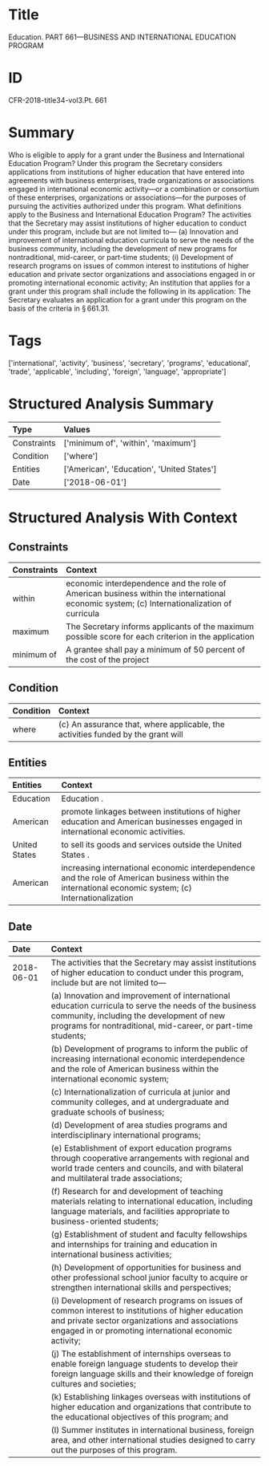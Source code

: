 # Title

 Education. PART 661—BUSINESS AND INTERNATIONAL EDUCATION PROGRAM


# ID

 CFR-2018-title34-vol3.Pt. 661


# Summary

Who is eligible to apply for a grant under the Business and International Education Program?
Under this program the Secretary considers applications from institutions of higher education that have entered into agreements with business enterprises, trade organizations or associations engaged in international economic activity&#8212;or a combination or consortium of these enterprises, organizations or associations&#8212;for the purposes of pursuing the activities authorized under this program.
What definitions apply to the Business and International Education Program?
The activities that the Secretary may assist institutions of higher education to conduct under this program, include but are not limited to&#8212;
(a) Innovation and improvement of international education curricula to serve the needs of the business community, including the development of new programs for nontraditional, mid-career, or part-time students;
(i) Development of research programs on issues of common interest to institutions of higher education and private sector organizations and associations engaged in or promoting international economic activity;
An institution that applies for a grant under this program shall include the following in its application:
The Secretary evaluates an application for a grant under this program on the basis of the criteria in &#167;&#8201;661.31.


# Tags

['international', 'activity', 'business', 'secretary', 'programs', 'educational', 'trade', 'applicable', 'including', 'foreign', 'language', 'appropriate']


# Structured Analysis Summary

| Type        | Values                                     |
|:------------|:-------------------------------------------|
| Constraints | ['minimum of', 'within', 'maximum']        |
| Condition   | ['where']                                  |
| Entities    | ['American', 'Education', 'United States'] |
| Date        | ['2018-06-01']                             |


# Structured Analysis With Context

 


## Constraints

| Constraints   | Context                                                                                                                                    |
|:--------------|:-------------------------------------------------------------------------------------------------------------------------------------------|
| within        | economic interdependence and the role of American business within the international economic system; (c) Internationalization of curricula |
| maximum       | The Secretary informs applicants of the  maximum possible score for each criterion in the application                                      |
| minimum of    | A grantee shall pay a  minimum of 50 percent of the cost of the project                                                                    |


## Condition

| Condition   | Context                                                                           |
|:------------|:----------------------------------------------------------------------------------|
| where       | (c) An assurance that,  where applicable, the activities funded by the grant will |


## Entities

| Entities      | Context                                                                                                                                                |
|:--------------|:-------------------------------------------------------------------------------------------------------------------------------------------------------|
| Education     | Education .                                                                                                                                            |
| American      | promote linkages between institutions of higher education and American  businesses engaged in international economic activities.                       |
| United States | to sell its goods and services outside the United States .                                                                                             |
| American      | increasing international economic interdependence and the role of American business within the international economic system; (c) Internationalization |


## Date

| Date       | Context                                                                                                                                                                                                                          |
|:-----------|:---------------------------------------------------------------------------------------------------------------------------------------------------------------------------------------------------------------------------------|
| 2018-06-01 | The activities that the Secretary may assist institutions of higher education to conduct under this program, include but are not limited to&#8212;                                                                               |
|            |               (a) Innovation and improvement of international education curricula to serve the needs of the business community, including the development of new programs for nontraditional, mid-career, or part-time students; |
|            |               (b) Development of programs to inform the public of increasing international economic interdependence and the role of American business within the international economic system;                                  |
|            |               (c) Internationalization of curricula at junior and community colleges, and at undergraduate and graduate schools of business;                                                                                     |
|            |               (d) Development of area studies programs and interdisciplinary international programs;                                                                                                                             |
|            |               (e) Establishment of export education programs through cooperative arrangements with regional and world trade centers and councils, and with bilateral and multilateral trade associations;                        |
|            |               (f) Research for and development of teaching materials relating to international education, including language materials, and facilities appropriate to business-oriented students;                                |
|            |               (g) Establishment of student and faculty fellowships and internships for training and education in international business activities;                                                                              |
|            |               (h) Development of opportunities for business and other professional school junior faculty to acquire or strengthen international skills and perspectives;                                                         |
|            |               (i) Development of research programs on issues of common interest to institutions of higher education and private sector organizations and associations engaged in or promoting international economic activity;   |
|            |               (j) The establishment of internships overseas to enable foreign language students to develop their foreign language skills and their knowledge of foreign cultures and societies;                                  |
|            |               (k) Establishing linkages overseas with institutions of higher education and organizations that contribute to the educational objectives of this program; and                                                      |
|            |               (l) Summer institutes in international business, foreign area, and other international studies designed to carry out the purposes of this program.                                                                 |


